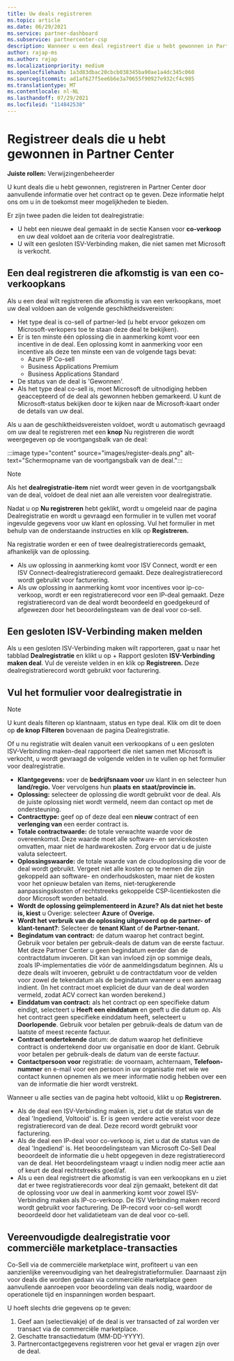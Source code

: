```yaml
---
title: Uw deals registreren
ms.topic: article
ms.date: 06/29/2021
ms.service: partner-dashboard
ms.subservice: partnercenter-csp
description: Wanneer u een deal registreert die u hebt gewonnen in Partner Center, kan Microsoft u in de toekomst meer mogelijkheden bieden.
author: rajap-ms
ms.author: rajap
ms.localizationpriority: medium
ms.openlocfilehash: 1a3d83dbac20cbcb038345ba90ae1a4dc345c060
ms.sourcegitcommit: ad1af627f5ee6b6e3a70655f90927e932cf4c985
ms.translationtype: MT
ms.contentlocale: nl-NL
ms.lasthandoff: 07/29/2021
ms.locfileid: "114842538"
---
```

# <a name="register-deals-youve-won-in-partner-center"></a>Registreer deals die u hebt gewonnen in Partner Center

**Juiste rollen:** Verwijzingenbeheerder

U kunt deals die u hebt gewonnen, registreren in Partner Center door aanvullende informatie over het contract op te geven. Deze informatie helpt ons om u in de toekomst meer mogelijkheden te bieden.

Er zijn twee paden die leiden tot dealregistratie:

- U hebt een nieuwe deal gemaakt in de sectie Kansen voor **co-verkoop** en uw deal voldoet aan de criteria voor dealregistratie.
- U wilt een gesloten ISV-Verbinding maken, die niet samen met Microsoft is verkocht.

## <a name="register-a-deal-originating-from-a-co-sell-opportunity"></a>Een deal registreren die afkomstig is van een co-verkoopkans

Als u een deal wilt registreren die afkomstig is van een verkoopkans, moet uw deal voldoen aan de volgende geschiktheidsvereisten:

- Het type deal is co-sell of partner-led (u hebt ervoor gekozen om Microsoft-verkopers toe te staan deze deal te bekijken).
- Er is ten minste één oplossing die in aanmerking komt voor een incentive in de deal. Een oplossing komt in aanmerking voor een incentive als deze ten minste een van de volgende tags bevat:
  - Azure IP Co-sell
  - Business Applications Premium
  - Business Applications Standard
- De status van de deal is 'Gewonnen'.
- Als het type deal co-sell is, moet Microsoft de uitnodiging hebben geaccepteerd of de deal als gewonnen hebben gemarkeerd. U kunt de Microsoft-status bekijken door te kijken naar de Microsoft-kaart onder de details van uw deal.

Als u aan de geschiktheidsvereisten voldoet, wordt u automatisch gevraagd om uw deal te registreren met een **knop** Nu registreren die wordt weergegeven op de voortgangsbalk van de deal:

:::image type="content" source="images/register-deals.png" alt-text="Schermopname van de voortgangsbalk van de deal.":::

> [!NOTE]
> Als het **dealregistratie-item** niet wordt weer geven in de voortgangsbalk van de deal, voldoet de deal niet aan alle vereisten voor dealregistratie.

Nadat u op **Nu registreren** hebt geklikt, wordt u omgeleid naar de pagina Dealregistratie en wordt u gevraagd een formulier in te vullen met vooraf ingevulde gegevens voor uw klant en oplossing. Vul het formulier in met behulp van de onderstaande instructies en klik op **Registreren.**

Na registratie worden er een of twee dealregistratierecords gemaakt, afhankelijk van de oplossing.

- Als uw oplossing in aanmerking komt voor ISV Connect, wordt er een ISV Connect-dealregistratierecord gemaakt. Deze dealregistratierecord wordt gebruikt voor facturering.
- Als uw oplossing in aanmerking komt voor incentives voor ip-co-verkoop, wordt er een registratierecord voor een IP-deal gemaakt. Deze registratierecord van de deal wordt beoordeeld en goedgekeurd of afgewezen door het beoordelingsteam van de deal voor co-sell.

## <a name="report-a-closed-isv-connect-deal"></a>Een gesloten ISV-Verbinding maken melden

Als u een gesloten ISV-Verbinding maken wilt rapporteren, gaat u naar het tabblad **Dealregistratie** en klikt u op + Rapport gesloten **ISV-Verbinding maken deal**. Vul de vereiste velden in en klik op **Registreren.** Deze dealregistratierecord wordt gebruikt voor facturering.

## <a name="fill-out-the-deal-registration-form"></a>Vul het formulier voor dealregistratie in

> [!NOTE]
> U kunt deals filteren op klantnaam, status en type deal. Klik om dit te doen op **de knop Filteren** bovenaan de pagina Dealregistratie.

Of u nu registratie wilt dealen vanuit een verkoopkans of u een gesloten ISV-Verbinding maken-deal rapporteert die niet samen met Microsoft is verkocht, u wordt gevraagd de volgende velden in te vullen op het formulier voor dealregistratie.

- **Klantgegevens:** voer de **bedrijfsnaam voor** uw klant in en selecteer hun **land/regio.** Voer vervolgens hun **plaats en** **staat/provincie in.**
- **Oplossing:** selecteer de oplossing die wordt gebruikt voor de deal. Als de juiste oplossing niet wordt vermeld, neem dan contact op met de ondersteuning.
- **Contracttype:** geef op of deze deal een **nieuw** contract of een **verlenging van** een eerder contract is.
- **Totale contractwaarde:** de totale verwachte waarde voor de overeenkomst. Deze waarde moet alle software- en servicekosten omvatten, maar niet de hardwarekosten. Zorg ervoor dat u de juiste valuta selecteert.
- **Oplossingswaarde:** de totale waarde van de cloudoplossing die voor de deal wordt gebruikt. Vergeet niet alle kosten op te nemen die zijn gekoppeld aan software- en onderhoudskosten, maar niet de kosten voor het opnieuw betalen van items, niet-terugkerende aanpassingskosten of rechtstreeks gekoppelde CSP-licentiekosten die door Microsoft worden betaald.
- **Wordt de oplossing geïmplementeerd in Azure? Als dat niet het beste is, kiest** u Overige: selecteer **Azure** of **Overige.**
- **Wordt het verbruik van de oplossing uitgevoerd op de partner- of klant-tenant?**: Selecteer de **tenant Klant** of **de Partner-tenant.**
- **Begindatum van contract:** de datum waarop het contract begint. Gebruik voor betalen per gebruik-deals de datum van de eerste factuur. Met deze Partner Center u geen begindatum eerder dan de contractdatum invoeren. Dit kan van invloed zijn op sommige deals, zoals IP-implementaties die vóór de aanmeldingsdatum beginnen. Als u deze deals wilt invoeren, gebruikt  u de contractdatum voor de velden voor zowel de tekendatum als de begindatum wanneer u een aanvraag indient. (In het contract moet expliciet de duur van de deal worden vermeld, zodat ACV correct kan worden berekend.)
- **Einddatum van contract:** als het contract op een specifieke datum eindigt, selecteert u **Heeft een einddatum** en geeft u die datum op. Als het contract geen specifieke einddatum heeft, selecteert u **Doorlopende**. Gebruik voor betalen per gebruik-deals de datum van de laatste of meest recente factuur.
- **Contract ondertekende** datum: de datum waarop het definitieve contract is ondertekend door uw organisatie en door de klant. Gebruik voor betalen per gebruik-deals de datum van de eerste factuur.
- **Contactpersoon voor** registratie: de voornaam, achternaam,  **Telefoon-nummer** en e-mail voor een persoon in uw organisatie met wie we contact kunnen opnemen als we meer informatie nodig hebben over een van de informatie die hier wordt verstrekt.  

Wanneer u alle secties van de pagina hebt voltooid, klikt u op **Registreren.**

- Als de deal een ISV-Verbinding maken is, ziet u dat de status van de deal 'Ingediend, Voltooid' is. Er is geen verdere actie vereist voor deze registratierecord van de deal. Deze record wordt gebruikt voor facturering.
- Als de deal een IP-deal voor co-verkoop is, ziet u dat de status van de deal 'Ingediend' is. Het beoordelingsteam van Microsoft Co-Sell Deal beoordeelt de informatie die u hebt opgegeven in deze registratierecord van de deal. Het beoordelingsteam vraagt u indien nodig meer actie aan of keurt de deal rechtstreeks goed/af.
- Als u een deal registreert die afkomstig is van een verkoopkans en u ziet dat er twee registratierecords voor deal zijn gemaakt, betekent dit dat de oplossing voor uw deal in aanmerking komt voor zowel ISV-Verbinding maken als IP-co-verkoop. De ISV Verbinding maken record wordt gebruikt voor facturering. De IP-record voor co-sell wordt beoordeeld door het validatieteam van de deal voor co-sell.

## <a name="simplified-deal-registration-for-commercial-marketplace-transactions"></a>Vereenvoudigde dealregistratie voor commerciële marketplace-transacties

Co-Sell via de commerciële marketplace [](https://docs.microsoft.com/azure/marketplace/) wint, profiteert u van een aanzienlijke vereenvoudiging van het dealregistratieformulier.  Daarnaast zijn voor deals die worden gedaan via commerciële marketplace geen aanvullende aanroepen voor beoordeling van deals nodig, waardoor de operationele tijd en inspanningen worden bespaart.

U hoeft slechts drie gegevens op te geven:

1. Geef aan (selectievakje) of de deal is ver transacted of zal worden ver transact via de commerciële marketplace.
2. Geschatte transactiedatum (MM-DD-YYYY).
3. Partnercontactgegevens registreren voor het geval er vragen zijn over de deal.
